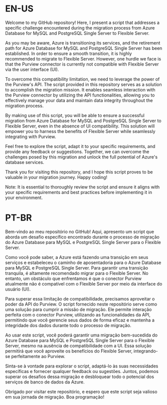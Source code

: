# EN-US
Welcome to my GitHub repository! Here, I present a script that addresses a specific challenge encountered during the migration process from Azure Database for MySQL and PostgreSQL Single Server to Flexible Server.

As you may be aware, Azure is transitioning its services, and the retirement path for Azure Database for MySQL and PostgreSQL Single Server has been established. In order to ensure a smooth transition, it is highly recommended to migrate to Flexible Server. However, one hurdle we face is that the Purview connector is currently not compatible with Flexible Server via the user interface (UI).

To overcome this compatibility limitation, we need to leverage the power of the Purview's API. The script provided in this repository serves as a solution to accomplish the migration mission. It enables seamless interaction with the Purview connector by utilizing the API functionalities, allowing you to effectively manage your data and maintain data integrity throughout the migration process.

By making use of this script, you will be able to ensure a successful migration from Azure Database for MySQL and PostgreSQL Single Server to Flexible Server, even in the absence of UI compatibility. This solution will empower you to harness the benefits of Flexible Server while seamlessly integrating with Purview.

Feel free to explore the script, adapt it to your specific requirements, and provide any feedback or suggestions. Together, we can overcome the challenges posed by this migration and unlock the full potential of Azure's database services.

Thank you for visiting this repository, and I hope this script proves to be valuable in your migration journey. Happy coding!

Note: It is essential to thoroughly review the script and ensure it aligns with your specific requirements and best practices before implementing it in your environment.


# PT-BR
Bem-vindo ao meu repositório no GitHub! Aqui, apresento um script que aborda um desafio específico encontrado durante o processo de migração do Azure Database para MySQL e PostgreSQL Single Server para o Flexible Server.

Como você pode saber, a Azure está fazendo uma transição em seus serviços e estabeleceu o caminho de aposentadoria para o Azure Database para MySQL e PostgreSQL Single Server. Para garantir uma transição tranquila, é altamente recomendado migrar para o Flexible Server. No entanto, um obstáculo que enfrentamos é que o conector Purview atualmente não é compatível com o Flexible Server por meio da interface do usuário (UI).

Para superar essa limitação de compatibilidade, precisamos aproveitar o poder da API do Purview. O script fornecido neste repositório serve como uma solução para cumprir a missão de migração. Ele permite interação perfeita com o conector Purview, utilizando as funcionalidades da API, permitindo que você gerencie seus dados de forma eficaz e mantenha a integridade dos dados durante todo o processo de migração.

Ao usar este script, você poderá garantir uma migração bem-sucedida do Azure Database para MySQL e PostgreSQL Single Server para o Flexible Server, mesmo na ausência de compatibilidade com a UI. Essa solução permitirá que você aproveite os benefícios do Flexible Server, integrando-se perfeitamente ao Purview.

Sinta-se à vontade para explorar o script, adaptá-lo às suas necessidades específicas e fornecer qualquer feedback ou sugestões. Juntos, podemos superar os desafios dessa migração e desbloquear todo o potencial dos serviços de banco de dados da Azure.

Obrigado por visitar este repositório, e espero que este script seja valioso em sua jornada de migração. Boa programação!
